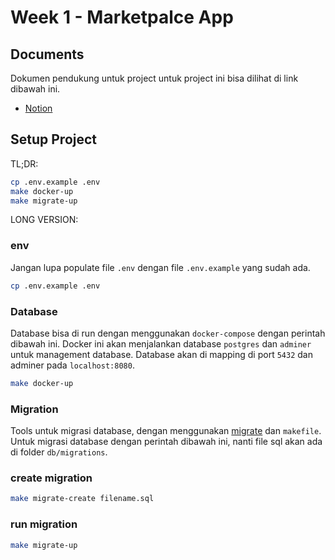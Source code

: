 # Week 1 - Marketpalce App

## Documents

Dokumen pendukung untuk project untuk project ini bisa dilihat di link dibawah ini.

- [Notion](https://openidea.notion.site/Brief-ProjectSprint-1-Marketplace-app-e95b110f434142a5a144de1e7fc98cef?pvs=4)

## Setup Project

TL;DR:

```bash
cp .env.example .env
make docker-up
make migrate-up
```

LONG VERSION:

### env

Jangan lupa populate file `.env` dengan file `.env.example` yang sudah ada.

```bash
cp .env.example .env
```

### Database

Database bisa di run dengan menggunakan `docker-compose` dengan perintah dibawah ini. Docker ini akan menjalankan database `postgres` dan `adminer` untuk management database. Database akan di mapping di port `5432` dan adminer pada `localhost:8080`.

```bash
make docker-up
```

### Migration

Tools untuk migrasi database, dengan menggunakan [migrate](https://github.com/golang-migrate/migrate/tree/master) dan `makefile`. Untuk migrasi database dengan perintah dibawah ini, nanti file sql akan ada di folder `db/migrations`.

### create migration

```bash
make migrate-create filename.sql
```

### run migration

```bash
make migrate-up
```
